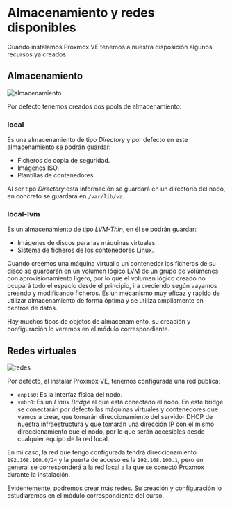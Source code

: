 # Almacenamiento y redes disponibles

Cuando instalamos Proxmox VE tenemos a nuestra disposición algunos
recursos ya creados.

## Almacenamiento

![almacenamiento](img/almacenamiento.png)

Por defecto tenemos creados dos pools de almacenamiento:

### local

Es una almacenamiento de tipo *Directory* y por defecto en este
almacenamiento se podrán guardar:

* Ficheros de copia de seguridad.
* Imágenes ISO.
* Plantillas de contenedores.

Al ser tipo *Directory* esta información se guardará en un directorio
del nodo, en concreto se guardará en `/var/lib/vz`.

### local-lvm

Es un almacenamiento de tipo *LVM-Thin*, en él se podrán guardar:

* Imágenes de discos para las máquinas virtuales.
* Sistema de ficheros de los contenedores Linux.

Cuando creemos una máquina virtual o un contenedor los ficheros de su
disco se guardarán en un volumen lógico LVM de un grupo de volúmenes
con aprovisionamiento ligero, por lo que el volumen lógico creado no
ocupará todo el espacio desde el principio, ira creciendo según
vayamos creando y modificando ficheros. Es un mecanismo muy eficaz y
rápido de utilizar almacenamiento de forma óptima y se utiliza
ampliamente en centros de datos.

Hay muchos tipos de objetos de almacenamiento, su creación y
configuración lo veremos en el módulo correspondiente.

## Redes virtuales

![redes](img/redes.png)

Por defecto, al instalar Proxmox VE, tenemos configurada una red pública:

* `enp1s0`: Es la interfaz física del nodo.
* `vmbr0`: Es un *Linux Bridge* al que está conectado el nodo. En este
  bridge se conectarán por defecto las máquinas virtuales y
  contenedores que vamos a crear, que tomarán direccionamiento del
  servidor DHCP de nuestra infraestructura y que tomarán una dirección
  IP con el mismo direccionamiento que el nodo, por lo que serán
  accesibles desde cualquier equipo de la red local.

En mi caso, la red que tengo configurada tendrá direccionamiento
`192.168.100.0/24` y la puerta de acceso es la `192.168.100.1`, pero
en general se corresponderá a la red local a la que se conectó Proxmox
durante la instalación.

Evidentemente, podremos crear más redes. Su creación y configuración
lo estudiaremos en el módulo correspondiente del curso.
